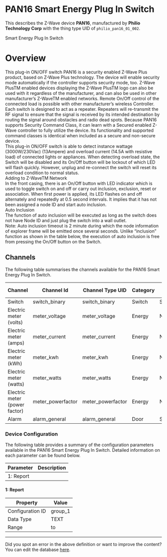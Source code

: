 
# PAN16 Smart Energy Plug In Switch

This describes the Z-Wave device **PAN16**, manufactured by **Philio Technology Corp** with the thing type UID of ```philio_pan16_01_002```. 

Smart Energy Plug In Switch  


# Overview #

This plug-in ON/OFF switch PAN16 is a security enabled Z-Wave Plus product, based on Z-Wave Plus technology. The device will enable security mode automatically if the controller supports security mode, too. Z-Wave PlusTM enabled devices displaying the Z-Wave PlusTM logo can also be used with it regardless of the manufacturer, and can also be used in other manufacturer’s Z-WaveTM enabled networks. Remote On/Off control of the connected load is possible with other manufacturer’s wireless Controller. Each switch is designed to act as a repeater. Repeaters will re-transmit the RF signal to ensure that the signal is received by its intended destination by routing the signal around obstacles and radio dead spots. Because PAN16 supports Security Command Class, it can learn with a Secured enabled Z-Wave controller to fully utilize the device. Its functionality and supported command classes is identical when included as a secure and non-secure device.   
This plug-in ON/OFF switch is able to detect instance wattage (3000W/230Vac) (13Ampere) and overload current (14.5A with resistive load) of connected lights or appliances. When detecting overload state, the Switch will be disabled and its On/Off button will be lockout of which LED will flash quickly. However, unplug and re-connect the switch will reset its overload condition to normal status.   
Adding to Z-WaveTM Network   
In the front casing, there is an On/Off button with LED indicator which is used to toggle switch on and off or carry out inclusion, exclusion, reset or association. When first power is applied, its LED flashes on and off alternately and repeatedly at 0.5 second intervals. It implies that it has not been assigned a node ID and start auto inclusion.   
Auto Inclusion   
The function of auto inclusion will be executed as long as the switch does not have Node ID and just plug the switch into a wall outlet.   
Note: Auto inclusion timeout is 2 minute during which the node information of explorer frame will be emitted once several seconds. Unlike “inclusion” function as shown in the table below, the execution of auto inclusion is free from pressing the On/Off button on the Switch. 

## Channels
The following table summarises the channels available for the PAN16 Smart Energy Plug In Switch.

| Channel | Channel Id | Channel Type UID | Category | Item Type |
|---------|------------|------------------|----------|-----------|
| Switch | switch_binary | switch_binary | Switch | Switch |
| Electric meter (volts) | meter_voltage | meter_voltage | Energy | Number |
| Electric meter (amps) | meter_current | meter_current | Energy | Number |
| Electric meter (kWh) | meter_kwh | meter_kwh | Energy | Number |
| Electric meter (watts) | meter_watts | meter_watts | Energy | Number |
| Electric meter (power factor) | meter_powerfactor | meter_powerfactor | Energy | Number |
| Alarm | alarm_general | alarm_general | Door | Switch |




### Device Configuration
The following table provides a summary of the configuration parameters available in the PAN16 Smart Energy Plug In Switch.
Detailed information on each parameter can be found below.

| Parameter   | Description |
|-------------|-------------|
| 1: Report |  |




#### 1: Report




| Property         | Value    |
|------------------|----------|
| Configuration ID | group_1 |
| Data Type        | TEXT |
| Range |  to  |






---

Did you spot an error in the above definition or want to improve the content?
You can edit the database [here](http://www.cd-jackson.com/index.php/zwave/zwave-device-database/zwave-device-list/devicesummary/642).


